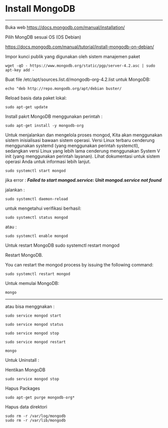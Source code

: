 # Install MongoDB
---

Buka web
    https://docs.mongodb.com/manual/installation/

Pilih MongDB sesuai OS (OS Debian)

   https://docs.mongodb.com/manual/tutorial/install-mongodb-on-debian/
   
  

Impor kunci publik yang digunakan oleh sistem manajemen paket

    wget -qO - https://www.mongodb.org/static/pgp/server-4.2.asc | sudo apt-key add -

Buat file /etc/apt/sources.list.d/mongodb-org-4.2.list untuk MongoDB:

    echo "deb http://repo.mongodb.org/apt/debian buster/

Reload basis data paket lokal:

    sudo apt-get update

Install pakrt MongoDB menggunakan perintah :

    sudo apt-get install -y mongodb-org

Untuk menjalankan dan mengelola proses mongod, Kita akan menggunakan sistem inisialisasi bawaan sistem operasi. Versi Linux terbaru cenderung menggunakan systemd (yang menggunakan perintah systemctl), sedangkan versi Linux yang lebih lama cenderung menggunakan System V init (yang menggunakan perintah layanan). Lihat dokumentasi untuk sistem operasi Anda untuk informasi lebih lanjut.

    sudo systemctl start mongod

jika error : ***Failed to start mongod.service: Unit mongod.service not found***

jalankan :

    sudo systemctl daemon-reload

untuk mengetahui verifikasi berhasil:
    
    sudo systemctl status mongod

atau :

    sudo systemctl enable mongod

Untuk restart MongoDB
sudo systemctl restart mongod


Restart MongoDB.

You can restart the mongod process by issuing the following command:

    sudo systemctl restart mongod

Untuk memulai MongoDB:
   
    mongo

---

atau bisa menggnakan :

    sudo service mongod start

    sudo service mongod status

    sudo service mongod stop
    
    sudo service mongod restart

    mongo


Untuk Uninstall :

Hentikan MongoDB

    sudo service mongod stop    

Hapus Packages

    sudo apt-get purge mongodb-org*


Hapus data direktori

    sudo rm -r /var/log/mongodb
    sudo rm -r /var/lib/mongodb
